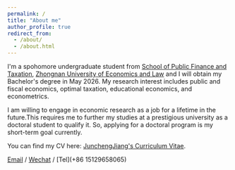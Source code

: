 ```yaml
---
permalink: /
title: "About me"
author_profile: true
redirect_from: 
  - /about/
  - /about.html
---
```


I'm a spohomore undergraduate student from [School of Public Finance and Taxation](https://csxy.zuel.edu.cn/), [Zhongnan University of Economics and Law](https://www.zuel.edu.cn/) and I will obtain my Bachelor's degree in May 2026. My research interest includes public and fiscal economics, optimal taxation, educational economics, and econometrics.

 I am willing to engage in economic research as a job for a lifetime in the future.This requires me to further my studies at a prestigious university as a doctoral student to qualify it. So, applying for a doctoral program is my short-term goal currently. 
  
 You can find my CV here: [JunchengJiang's Curriculum Vitae](../assets/Curriculum_Vitae.pdf).

 [Email](mailto:jc_jiang@stu.zuel.edu.cn) / [Wechat](../images/vx.png)  / [Tel](+86 15129658065)
